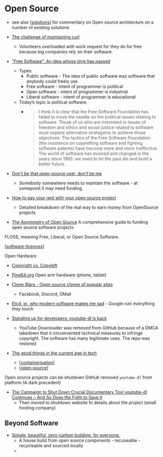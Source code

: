 Open Source
===========

* see also [[solutions]] for commentary on Open source architecture on a number of existing solutions

* [The challenge of maintaining curl](https://lwn.net/Articles/1034966/)
    * Volunteers overloaded with work request for they do for free because big companies rely on their software

* [“Free Software”: An idea whose time has passed](https://r0ml.medium.com/free-software-an-idea-whose-time-has-passed-6570c1d8218a)
    * Types
        * Public software - The idea of public software was software that anybody could freely use
        * Free software - intent of programmer is political
        * Open software - intent of programmer is industrial
        * Liberal software - intent of programmer is educational
    * Today’s topic is political software. 
        * > I think it is clear that the Free Software Foundation has failed to move the needle on the political issues relating to software. Those of us who are interested in issues of freedom and ethics and social justice related to software must explore alternative stratagems to achieve those objectives. The tactics of the Free Software Foundation (the insistence on copylefting software and fighting software patents) have become more and more ineffective. The world of software has evolved and changed in the years since 1985: we need to let the past die and build a better future.

* [Don't be that open-source user, don't be me](https://jacobtomlinson.dev/posts/2022/dont-be-that-open-source-user-dont-be-me/)
    * Somebody somewhere needs to maintain the software - at somepoint it may need funding.
* [How to pay your rent with your open source project](https://plausible.io/blog/open-source-funding)
    * Detailed breakdown of the real way to earn money from OpenSource projects

* [The Asymmetry of Open Source](https://matt.life/writing/the-asymmetry-of-open-source) A comprehensive guide to funding open source software projects

FLOSS, meaning Free, Liberal, or Open Source Software.

[[software-licences]]

Open Hardware

* [Copyright vs. Copyleft](https://www.gnu.org/gwm/libredocxml/x53.html)

* [Pine64.org](https://www.pine64.org/) Open arm hardware (phone, tablet)

* [Clone Wars - Open source clones of popular sites](https://gourav.io/clone-wars)
    * Facebook, Discord, GMail


* [Etcd, or, why modern software makes me sad](https://www.roguelazer.com/2020/07/etcd-or-why-modern-software-makes-me-sad/) - Google ruin everything they touch

* [Standing up for developers: youtube-dl is back](https://github.blog/2020-11-16-standing-up-for-developers-youtube-dl-is-back/)
    * YouTube Downloader was removed from GitHub because of a DMCA takedown that it circumvented technical measures to infringe copyright. The software has many legitimate uses. The repo was restored

* [The good things in the current age in tech](https://blog.kronis.dev/articles/the-good-things-in-the-current-age-in-tech)
    * [[containerisation]]
    * [[open-source]]


Open source projects can be shutdown
GitHub removed `youtube-dl` from platform (A dark precedent)
* [The Campaign to Shut Down Crucial Documentary Tool youtube-dl Continues – And So Does the Fight to Save It](https://www.eff.org/deeplinks/2022/03/campaign-shut-down-crucial-documentary-tool-youtube-dl-continues-and-so-does-fight)
    * Then moved to shutdown website fo details about the project (small hosting company)

Beyond Software
---------------

* [Simple, beautiful, zero-carbon building, for everyone.](https://www.wikihouse.cc/)
    * A house build from open source components - recuseable - recycleable and sourced locally
    * 

[//begin]: # "Autogenerated link references for markdown compatibility"
[solutions]: solutions.md "Solutions"
[software-licences]: software-licences.md "Software Licences"
[containerisation]: containerisation.md "Containerisation"
[open-source]: open-source.md "Open Source"
[//end]: # "Autogenerated link references"